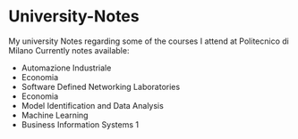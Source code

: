 # University-Notes
My university Notes regarding some of the courses I attend at Politecnico di Milano
Currently notes available:
- Automazione Industriale
- Economia
- Software Defined Networking Laboratories
- Economia
- Model Identification and Data Analysis
- Machine Learning
- Business Information Systems 1
